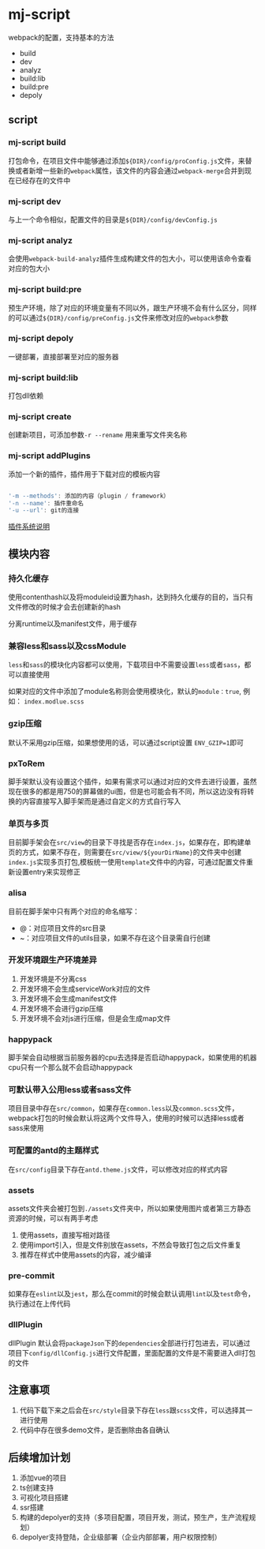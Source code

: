 # mj-script

webpack的配置，支持基本的方法

- build
- dev
- analyz
- build:lib
- build:pre
- depoly

## script

### mj-script build

打包命令，在项目文件中能够通过添加`${DIR}/config/proConfig.js`文件，来替换或者新增一些新的`webpack`属性，该文件的内容会通过`webpack-merge`合并到现在已经存在的文件中

### mj-script dev

与上一个命令相似，配置文件的目录是`${DIR}/config/devConfig.js`

### mj-script analyz

会使用`webpack-build-analyz`插件生成构建文件的包大小，可以使用该命令查看对应的包大小

### mj-script build:pre

预生产环境，除了对应的环境变量有不同以外，跟生产环境不会有什么区分，同样的可以通过`${DIR}/config/preConfig.js`文件来修改对应的`webpack`参数

### mj-script depoly

一键部署，直接部署至对应的服务器

### mj-script build:lib

打包dll依赖

### mj-script create

创建新项目，可添加参数`-r --rename` 用来重写文件夹名称

### mj-script addPlugins

添加一个新的插件，插件用于下载对应的模板内容

``` javascript

'-m --methods': 添加的内容（plugin / framework）
'-n --name': 插件重命名
'-u --url': git的连接

```

[插件系统说明](https://github.com/HuskyToMa/mj_script/tree/master/cli)

## 模块内容

### 持久化缓存

使用contenthash以及将moduleid设置为hash，达到持久化缓存的目的，当只有文件修改的时候才会去创建新的hash

分离runtime以及manifest文件，用于缓存

### 兼容less和sass以及cssModule

`less`和`sass`的模块化内容都可以使用，下载项目中不需要设置`less`或者`sass`，都可以直接使用

如果对应的文件中添加了module名称则会使用模块化，默认的`module：true`, 例如： `index.modlue.scss`

### gzip压缩

默认不采用gzip压缩，如果想使用的话，可以通过script设置 `ENV_GZIP=1`即可

### pxToRem

脚手架默认没有设置这个插件，如果有需求可以通过对应的文件去进行设置，虽然现在很多的都是用750的屏幕做的ui图，但是也可能会有不同，所以这边没有将转换的内容直接写入脚手架而是通过自定义的方式自行写入

### 单页与多页

目前脚手架会在`src/view`的目录下寻找是否存在`index.js`，如果存在，即构建单页的方式，如果不存在，则需要在`src/view/${yourDirName}`的文件夹中创建`index.js`实现多页打包,模板统一使用`template`文件中的内容，可通过配置文件重新设置entry来实现修正

### alisa

目前在脚手架中只有两个对应的命名缩写：

- @：对应项目文件的src目录
- ~：对应项目文件的utils目录，如果不存在这个目录需自行创建

### 开发环境跟生产环境差异

1. 开发环境是不分离css
2. 开发环境不会生成serviceWork对应的文件
3. 开发环境不会生成manifest文件
4. 开发环境不会进行gzip压缩
5. 开发环境不会对js进行压缩，但是会生成map文件

### happypack

脚手架会自动根据当前服务器的cpu去选择是否启动happypack，如果使用的机器cpu只有一个那么就不会启动happypack

### 可默认带入公用less或者sass文件

项目目录中存在`src/common`，如果存在`common.less`以及`common.scss`文件，webpack打包的时候会默认将这两个文件导入，使用的时候可以选择less或者sass来使用

### 可配置的antd的主题样式

在`src/config`目录下存在`antd.theme.js`文件，可以修改对应的样式内容

### assets

assets文件夹会被打包到`./assets`文件夹中，所以如果使用图片或者第三方静态资源的时候，可以有两手考虑

1. 使用assets，直接写相对路径
2. 使用import引入，但是文件别放在assets，不然会导致打包之后文件重复
3. 推荐在样式中使用assets的内容，减少编译

### pre-commit

如果存在`eslint`以及`jest`，那么在commit的时候会默认调用`lint`以及`test`命令，执行通过在上传代码

### 

### dllPlugin

dllPlugin 默认会将`packageJson`下的`dependencies`全部进行打包进去，可以通过项目下`config/dllConfig.js`进行文件配置，里面配置的文件是不需要进入dll打包的文件

## 注意事项

1. 代码下载下来之后会在`src/style`目录下存在`less`跟`scss`文件，可以选择其一进行使用
2. 代码中存在很多demo文件，是否删除由各自确认

## 后续增加计划

1. 添加vue的项目
2. ts创建支持
3. 可视化项目搭建
4. ssr搭建
5. 构建的depolyer的支持（多项目配置，项目开发，测试，预生产，生产流程规划）
6. depolyer支持登陆，企业级部署（企业内部部署，用户权限控制）